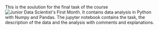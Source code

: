 This is the soulution for the final task of the course ![Junior Data Scientist's First Month](https://data36.com/the-junior-data-scientists-first-month-online-course/). It contains data analysis in Python with Numpy and Pandas. The jupyter notebook contains the task, the description of the data and the analysis with comments and explanations.

